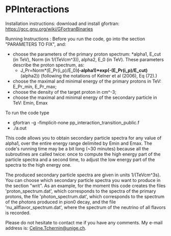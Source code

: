 # PPInteractions
Installation instructions:
download and install gfortran: https://gcc.gnu.org/wiki/GFortranBinaries

Running Instructions : 
Before you run the code, go into the section "PARAMETERS TO FIX", and:
- choose the parameters of the primary proton spectrum:
    *alpha1, E_cut (in TeV), Norm (in 1/(TeVcm^3)), alpha2,	E_0 (in TeV).
  These parameters describe the proton spectrum, as:                 
    * J_Pr=Norm*(E_Pr(i_p)/E_0)**(-alpha1)*exp(-(E_Pr(i_p)/E_cut)**(alpha2)) (following the notations of Kelner et al (2006), Eq     (72).) 	 
- choose the maximal and minimal energy of the primary protons in TeV: E_Pr_min, E_Pr_max;  
- choose the density of the target proton in cm^-3;
- choose the maximal and minimal energy of the secondary particle in TeV: Emin, Emax 

To run the code type
- gfortran -g -fimplicit-none pp_interaction_transition_public.f
- ./a.out 

This code allows you to obtain secondary particle spectra for any value of alpha1, over the entire energy range delimited by Emin and Emax.	The code's running time may be a bit long (~30 minutes) because all the subroutines are called twice: once to compute the high energy part of the particle spectra and a second time, to adjust the low energy part of the spectra to the high energy one.

The produced secondary particle spectra are given in units 1/(TeVcm^3s). You can choose which secondary particle spectra you want to produce in the section "writ". As an example, for the moment this code creates the files 'proton_spectrum.dat', which corresponds to the spectra of the primary protons, the file 'photon_spectrum.dat', which corresponds to the spectrum of the photons produced in pion0 decay, and the file 'nu_allflavor_spectrum.dat', where the spectrum of the neutrino of all flavors is recorded.  

Please do not hesitate to contact me if you have any comments. My e-mail address is: Celine.Tchernin@unige.ch. 
